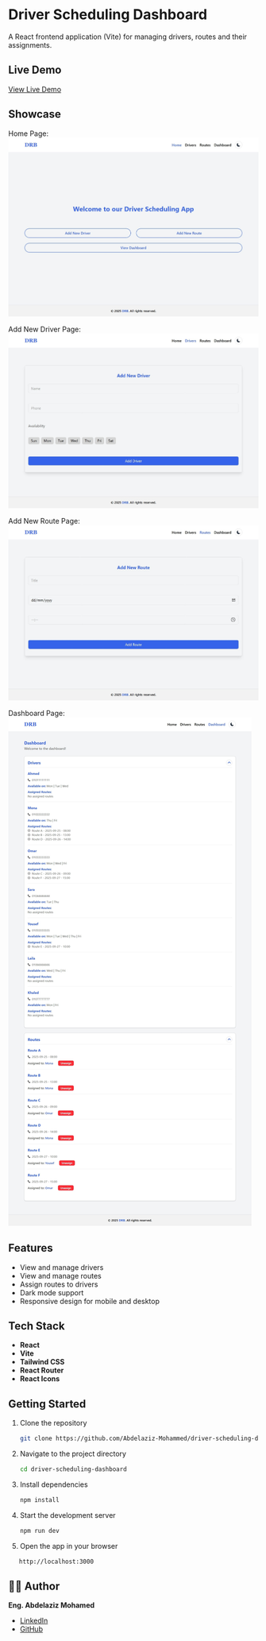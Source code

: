# Driver Scheduling Dashboard

A React frontend application (Vite) for managing drivers, routes and their assignments.

## Live Demo

[View Live Demo](https://your-live-demo-link.com)

## Showcase

Home Page:
![Home Page Screenshot](./public/thumbnail-1.jpeg)

Add New Driver Page:
![Add New Driver Screenshot](./public/thumbnail-2.jpeg)

Add New Route Page:
![Add New Route Screenshot](./public/thumbnail-3.jpeg)

Dashboard Page:
![Dashboard Screenshot](./public/thumbnail-4.jpeg)

## Features

- View and manage drivers
- View and manage routes
- Assign routes to drivers
- Dark mode support
- Responsive design for mobile and desktop

## Tech Stack

- **React**
- **Vite**
- **Tailwind CSS**
- **React Router**
- **React Icons**

## Getting Started

1. Clone the repository
   ```bash
   git clone https://github.com/Abdelaziz-Mohammed/driver-scheduling-dashboard.git
   ```
2. Navigate to the project directory
   ```bash
   cd driver-scheduling-dashboard
   ```
3. Install dependencies
   ```bash
   npm install
   ```
4. Start the development server
   ```bash
   npm run dev
   ```
5. Open the app in your browser

```bash
   http://localhost:3000
```

## 👨‍💻 Author

**Eng. Abdelaziz Mohamed**

- [LinkedIn](https://www.linkedin.com/in/abdelaziz)
- [GitHub](https://github.com/Abdelaziz-Mohammed)
